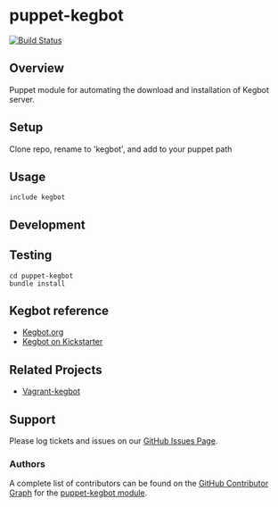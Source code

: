 puppet-kegbot
=================
[![Build Status](https://travis-ci.org/burdara/puppet-kegbot.png?branch=master)](https://travis-ci.org/burdara/puppet-kegbot)

## Overview

Puppet module for automating the download and installation of Kegbot server.

## Setup

Clone repo, rename to 'kegbot', and add to your puppet path

## Usage

`include kegbot`

## Development

## Testing

```
cd puppet-kegbot
bundle install
```

## Kegbot reference
* [Kegbot.org](https://www.kegbot.org)
* [Kegbot on Kickstarter](https://www.kickstarter.com/projects/1275337514/kegbot-internet-beer-kegerator)

## Related Projects
* [Vagrant-kegbot](https://github.com/tylerwalts/vagrant-kegbot)

## Support

Please log tickets and issues on our [GitHub Issues Page](https://github.com/burdara/puppet-kegbot/issues).

### Authors

A complete list of contributors can be found on the
[GitHub Contributor Graph](https://github.com/burdara/puppet-kegbot/graphs/contributors)
for the [puppet-kegbot module](https://github.com/burdara/puppet-kegbot).
